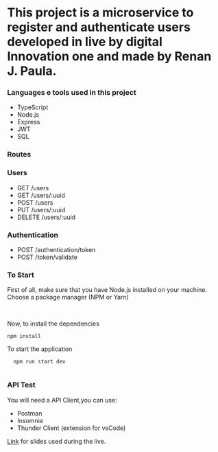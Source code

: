 # This project is a microservice to register and authenticate users developed in live by digital Innovation one and made by Renan J. Paula.
 ### Languages e tools used in this project
 * TypeScript
 * Node.js
 * Express
 * JWT
 * SQL
 
 ### Routes
 
 ### Users

* GET /users
* GET /users/:uuid
* POST /users
* PUT /users/:uuid
* DELETE /users/:uuid

### Authentication

* POST /authentication/token
* POST /token/validate

### To Start

First of all, make sure that you have Node.js installed on your machine.
Choose a package manager (NPM or Yarn)

<br>

Now, to install the dependencies

```
npm install
```

To start the application 
```
  npm run start dev 
  
```
### API Test
You will need a API Client,you can use:
* Postman
* Insomnia
* Thunder Client (extension for vsCode)

[Link](https://docs.google.com/presentation/d/1xcmu1IRAfPiWWEB6Y93ioVhup1McR3VY/edit?usp=sharing&ouid=111532941625525152923&rtpof=true&sd=true) for slides used during the live.
